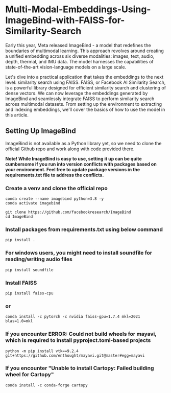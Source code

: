 # Multi-Modal-Embeddings-Using-ImageBind-with-FAISS-for-Similarity-Search

Early this year, Meta released ImageBind - a model that redefines the boundaries of multimodal learning. This approach revolves around creating a unified embedding across six diverse modalities: images, text, audio, depth, thermal, and IMU data. The model harnesses the capabilities of state-of-the-art vision-language models on a large scale.

Let's dive into a practical application that takes the embeddings to the next level: similarity search using FAISS. FAISS, or Facebook AI Similarity Search, is a powerful library designed for efficient similarity search and clustering of dense vectors. We can now leverage the embeddings generated by ImageBind and seamlessly integrate FAISS to perform similarity search across multimodal datasets. From setting up the environment to extracting and indexing embeddings, we'll cover the basics of how to use the model in this article.

## Setting Up ImageBind

ImageBind is not available as a Python library yet, so we need to clone the official Github repo and work along with code provided there. 

<b>Note! While ImageBind is easy to use, setting it up can be quite cumbersome if you run into version conflicts with packages based on your environment. Feel free to update package versions in the requirements.txt file to address the conflicts.</b>


### Create a venv and clone the official repo

```
conda create --name imagebind python=3.8 -y
conda activate imagebind
```
```
git clone https://github.com/facebookresearch/ImageBind
cd ImageBind
```
### Install packages from requirements.txt using below command
```
pip install .
```
### For windows users, you might need to install soundfile for reading/writing audio files
```
pip install soundfile
```
### Install FAISS
```
pip install faiss-cpu
```
### or
```
conda install -c pytorch -c nvidia faiss-gpu=1.7.4 mkl=2021 blas=1.0=mkl
```
### If you encounter ERROR: Could not build wheels for mayavi, which is required to install pyproject.toml-based projects
```
python -m pip install vtk==9.2.4 git+https://github.com/enthought/mayavi.git@master#egg=mayavi
```
### If you encounter "Unable to install Cartopy: Failed building wheel for Cartopy"
```
conda install -c conda-forge cartopy
```
